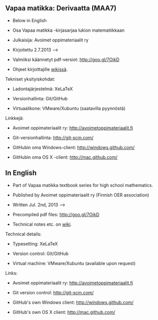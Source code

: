 ## Vapaa matikka: Derivaatta (MAA7)

* Below in English

* Osa Vapaa matikka -kirjasarjaa lukion matematiikkaan

* Julkaisija: Avoimet oppimateriaalit ry

* Kirjoitettu 2.7.2013 -->

* Valmiiksi käännetyt pdf-versiot: http://goo.gl/7OikD

* Ohjeet kirjoittajille [wikissä](https://github.com/avoimet-oppimateriaalit-ry/vapaa-matikka/wiki).

Tekniset yksityiskohdat:
* Ladontajärjestelmä: XeLaTeX

* Versionhallinta: Git/GitHub

* Virtuaalikone: VMware/Xubuntu (saatavilla pyynnöstä)

Linkkejä:
* Avoimet oppimateriaalit ry: http://avoimetoppimateriaalit.fi

* Git-versionhallinta: http://git-scm.com/

* GitHubin oma Windows-client: http://windows.github.com/

* GitHubin oma OS X -client: http://mac.github.com/

## In English

* Part of Vapaa matikka textbook series for high school mathematics.

* Published by Avoimet oppimateriaalit ry (Finnish OER association)

* Written Jul. 2nd, 2013 -->

* Precompiled pdf files: http://goo.gl/7OikD

* Technical notes etc. on [wiki](https://github.com/avoimet-oppimateriaalit-ry/vapaa-matikka/wiki).

Technical details:
* Typesetting: XeLaTeX

* Version control: Git/GitHub

* Virtual machine: VMware/Xubuntu (available upon request)

Links:
* Avoimet oppimateriaalit ry: http://avoimetoppimateriaalit.fi

* Git version control: http://git-scm.com/

* GitHub's own Windows client: http://windows.github.com/

* GitHub's own OS X client: http://mac.github.com/
